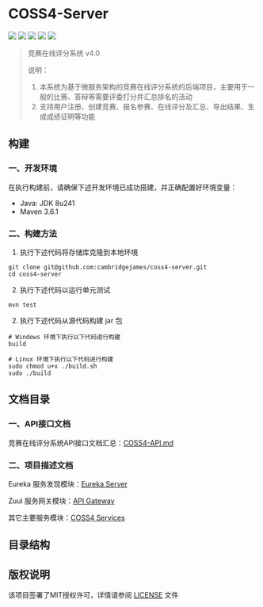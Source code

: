 # COSS4-Server

![](https://img.shields.io/github/languages/code-size/cambridgejames/coss4-server)
![](https://img.shields.io/github/issues/cambridgejames/coss4-server)
![](https://img.shields.io/github/downloads/cambridgejames/coss4-server/total)
![](https://img.shields.io/github/v/tag/cambridgejames/coss4-server)
![](https://img.shields.io/github/license/cambridgejames/coss4-server)

> 竞赛在线评分系统 v4.0
>
> 说明：
>
> 1. 本系统为基于微服务架构的竞赛在线评分系统的后端项目，主要用于一般的比赛、答辩等需要评委打分并汇总排名的活动
> 2. 支持用户注册、创建竞赛、报名参赛、在线评分及汇总、导出结果、生成成绩证明等功能

## 构建

### 一、开发环境

在执行构建前，请确保下述开发环境已成功搭建，并正确配置好环境变量：

- Java: JDK 8u241
- Maven 3.6.1

### 二、构建方法

1. 执行下述代码将存储库克隆到本地环境
```lang=shell
git clone git@github.com:cambridgejames/coss4-server.git
cd coss4-server
```

2. 执行下述代码以运行单元测试
```
mvn test
```
   
2. 执行下述代码从源代码构建 jar 包
```lang=shell
# Windows 环境下执行以下代码进行构建
build

# Linux 环境下执行以下代码进行构建
sudo chmod u+x ./build.sh
sudo ./build
```

## 文档目录

### 一、API接口文档

竞赛在线评分系统API接口文档汇总：[COSS4-API.md](./COSS4-API.md)

### 二、项目描述文档

Eureka 服务发现模块：[Eureka Server](./eureka-server/README.md)

Zuul 服务网关模块：[API Gateway](./coss4-api-gateway/README.md)

其它主要服务模块：[COSS4 Services](./coss4-services/README.md)

## 目录结构

## 版权说明

该项目签署了MIT授权许可，详情请参阅 [LICENSE](./LICENSE) 文件
